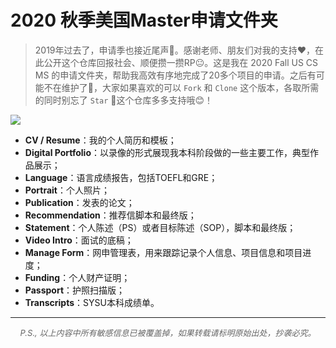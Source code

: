 # 2020 秋季美国Master申请文件夹

>  2019年过去了，申请季也接近尾声🌄。感谢老师、朋友们对我的支持❤️，在此公开这个仓库回报社会、顺便攒一攒RP😐。这是我在 2020 Fall US CS MS 的申请文件夹，帮助我高效有序地完成了20多个项目的申请。之后有可能不在维护了🔧，大家如果喜欢的可以 `Fork` 和 `Clone` 这个版本，各取所需的同时别忘了 `Star` 🌟这个仓库多多支持哦😊！

![](https://upload-images.jianshu.io/upload_images/3220531-3bc00bb2864d5093.png?imageMogr2/auto-orient/strip%7CimageView2/2/w/1240)

- **CV / Resume**：我的个人简历和模板；
- **Digital Portfolio**：以录像的形式展现我本科阶段做的一些主要工作，典型作品展示；
- **Language**：语言成绩报告，包括TOEFL和GRE；
- **Portrait**：个人照片；
- **Publication**：发表的论文；
- **Recommendation**：推荐信脚本和最终版；
- **Statement**：个人陈述（PS）或者目标陈述（SOP），脚本和最终版；
- **Video Intro**：面试的底稿；
- **Manage Form**：网申管理表，用来跟踪记录个人信息、项目信息和项目进度；
- **Funding**：个人财产证明；
- **Passport**：护照扫描版；
- **Transcripts**：SYSU本科成绩单。

---

<p align="center" style="color:#666666"><i><font size="2">P.S., 以上内容中所有敏感信息已被覆盖掉，如果转载请标明原始出处，抄袭必究。</font></i></p>
